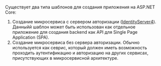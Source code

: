 Существует два типа шаблонов для создания приложения на ASP.NET Core:

1. Создание микросервиса с сервером авторизации ([IdentityServer4](https://identityserver.io/)). Данныйй шаблон может быть использован как отдельное приложение для создания backend как API для Single Page Application (SPA).
2. Создание микросервиса без сервера авторизации. Обычно используется как севрис, который должен иметь возможность проходить аутентификацию и авторизацию на других сервисах, присутствующих в микросервисной архитектуре. 